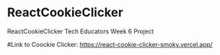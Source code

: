 # ReactCookieClicker
ReactCookieClicker
Tech Educators Week 6 Project

#Link to Coockie Clicker:
https://react-cookie-clicker-smoky.vercel.app/
